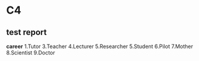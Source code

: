 # C4
## test report




**career**
1.Tutor
3.Teacher
4.Lecturer
5.Researcher
5.Student
6.Pilot
7.Mother
8.Scientist
9.Doctor

